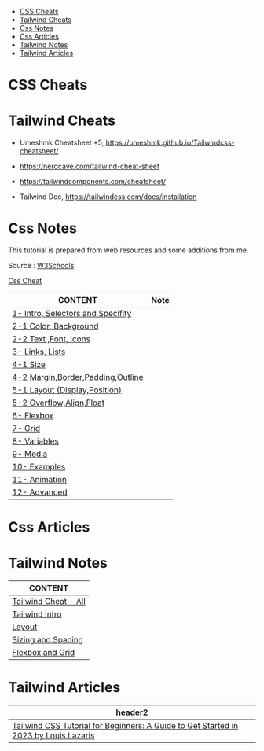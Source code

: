 
- [CSS Cheats](#css-cheats)
- [Tailwind Cheats](#tailwind-cheats)
- [Css Notes](#css-notes)
- [Css Articles](#css-articles)
- [Tailwind Notes](#tailwind-notes)
- [Tailwind Articles](#tailwind-articles)

# CSS Cheats



# Tailwind Cheats

- Umeshmk Cheatsheet *5, https://umeshmk.github.io/Tailwindcss-cheatsheet/

- https://nerdcave.com/tailwind-cheat-sheet

- https://tailwindcomponents.com/cheatsheet/

- Tailwind Doc, https://tailwindcss.com/docs/installation

# Css Notes

This tutorial is prepared from web resources and some additions from me.

Source : [W3Schools]()

[Css Cheat](./css-cheat.md)

CONTENT | Note |
--- | --- |
[1- Intro, Selectors and Specifity](./css-notes-01-Intro-Selector.md) |
[2-1 Color, Background](./css-notes-02-1-Color.md) |
[2-2 Text ,Font, Icons](./css-notes-02-2-Text.md) |
[3- Links, Lists ](./css-notes-03-Links-Lists.md) |
[4-1 Size](./css-notes-04-01-size.md) |
[4-2 Margin,Border,Padding,Outline](./css-notes-04-02-borders.md) |
[5-1 Layout (Display,Position)](./css-notes-05-01-Layout.md) |
[5-2 Overflow,Align,Float](./css-notes-05-02-overflow.md) |
[6- Flexbox](./css-notes-06-Flexbox.md) |
[7- Grid](./css-notes-07-Grid.md) |
[8- Variables](./css-notes-08-Variables.md) |
[9- Media](./css-notes-09-media.md) |
[10- Examples](./css-notes-10-Examples.md) |
[11- Animation](./css-notes-11-Animation.md) |
[12- Advanced](./css-notes-12-Advanced.md) |

# Css Articles


# Tailwind Notes

CONTENT |
--- |
[Tailwind Cheat - All](./tw-cheat.md) |
[Tailwind Intro](./tw-intro.md) |
[Layout](./tw-layout.md) |
[Sizing and Spacing](./tw-sizing.md) |
[Flexbox and Grid](./tw-flexbox-grid.md) |


# Tailwind Articles

header2 |
--- |
[Tailwind CSS Tutorial for Beginners: A Guide to Get Started in 2023 by Louis Lazaris](./arts/tailwind-article1.md) |





